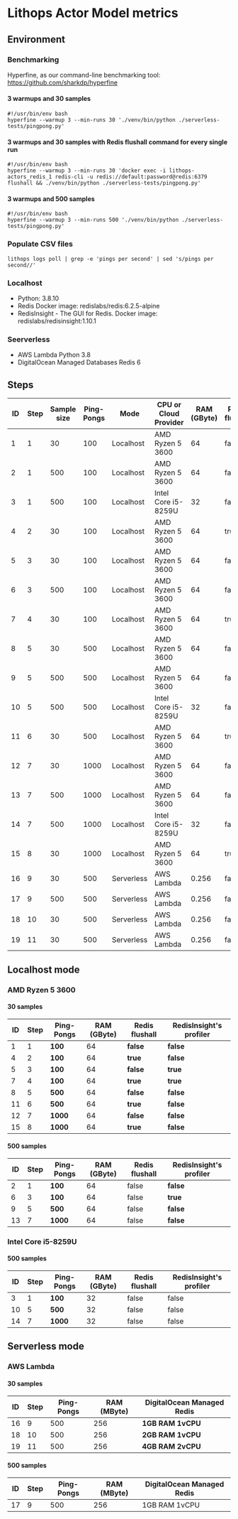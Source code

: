 # Lithops Actor Model metrics

## Environment

### Benchmarking

Hyperfine, as our command-line benchmarking tool: https://github.com/sharkdp/hyperfine

#### 3 warmups and 30 samples

```shell
#!/usr/bin/env bash
hyperfine --warmup 3 --min-runs 30 './venv/bin/python ./serverless-tests/pingpong.py'
```

#### 3 warmups and 30 samples with Redis flushall command for every single run

```shell
#!/usr/bin/env bash
hyperfine --warmup 3 --min-runs 30 'docker exec -i lithops-actors_redis_1 redis-cli -u redis://default:password@redis:6379 flushall && ./venv/bin/python ./serverless-tests/pingpong.py'
```

#### 3 warmups and 500 samples

```shell
#!/usr/bin/env bash
hyperfine --warmup 3 --min-runs 500 './venv/bin/python ./serverless-tests/pingpong.py'
```

### Populate CSV files

```shell
lithops logs poll | grep -e 'pings per second' | sed 's/pings per second//'
```

### Localhost

* Python: 3.8.10
* Redis Docker image: redislabs/redis:6.2.5-alpine
* RedisInsight - The GUI for Redis. Docker image: redislabs/redisinsight:1.10.1

### Seerverless

* AWS Lambda Python 3.8
* DigitalOcean Managed Databases Redis 6

## Steps

| ID | Step | Sample size | Ping-Pongs | Mode | CPU or Cloud Provider | RAM (GByte) | Redis flushall | RedisInsight's profiler | DigitalOcean Managed Redis | 
| --- | --- | --- | --- | --- | --- | --- | --- | --- | --- |
| 1 | 1 | 30 | 100 | Localhost | AMD Ryzen 5 3600 | 64 | false| false | |
| 2 | 1 | 500 | 100 | Localhost | AMD Ryzen 5 3600 | 64 | false | false | |
| 3 | 1 | 500 | 100 | Localhost | Intel Core i5-8259U | 32 | false | false | |
| 4 | 2 | 30 | 100 | Localhost | AMD Ryzen 5 3600 | 64 | true | false | |
| 5 | 3 | 30 | 100 | Localhost | AMD Ryzen 5 3600 | 64 | false | true | |
| 6 | 3 | 500 | 100 | Localhost | AMD Ryzen 5 3600 | 64 | false | true | |
| 7 | 4 | 30 | 100 | Localhost | AMD Ryzen 5 3600 | 64 | true | true | |
| 8 | 5 | 30 | 500 | Localhost | AMD Ryzen 5 3600 | 64 | false | false | |
| 9 | 5 | 500 | 500 | Localhost | AMD Ryzen 5 3600 | 64 | false | false | |
| 10 | 5 | 500 | 500 | Localhost | Intel Core i5-8259U | 32 | false | false | |
| 11 | 6 | 30 | 500 | Localhost | AMD Ryzen 5 3600 | 64 | true | false | |
| 12 | 7 | 30 | 1000 | Localhost | AMD Ryzen 5 3600 | 64 | false | false | |
| 13 | 7 | 500 | 1000 | Localhost | AMD Ryzen 5 3600 | 64 | false | false | |
| 14 | 7 | 500 | 1000 | Localhost | Intel Core i5-8259U | 32 | false | false | |
| 15 | 8 | 30 | 1000 | Localhost | AMD Ryzen 5 3600 | 64 | true | false | |
| 16 | 9 | 30 | 500 | Serverless | AWS Lambda | 0.256 | false | false | 1GB RAM 1vCPU |
| 17 | 9 | 500 | 500 | Serverless | AWS Lambda | 0.256 | false | false | 1GB RAM 1vCPU |
| 18 | 10 | 30 | 500 | Serverless | AWS Lambda | 0.256 | false | false | 2GB RAM 1vCPU |
| 19 | 11 | 30 | 500 | Serverless | AWS Lambda | 0.256 | false | false | 4GB RAM 2vCPU |

## Localhost mode

### AMD Ryzen 5 3600

#### 30 samples

| ID | Step | Ping-Pongs | RAM (GByte) | Redis flushall | RedisInsight's profiler | 
| --- | --- | --- | --- | --- | --- | 
| 1 | 1 | **100** | 64 | **false** | **false** |
| 4 | 2 | **100** |  64 | **true** | **false** |
| 5 | 3 | **100** |  64 | **false** | **true** |
| 7 | 4 | **100** |  64 | **true** | **true** |
| 8 | 5 | **500** |  64 | **false** | **false** |
| 11 | 6 | **500** |  64 | **true** | **false** |
| 12 | 7 | **1000** |  64 | **false** | **false** |
| 15 | 8 | **1000** |  64 | **true** | **false** |

#### 500 samples

| ID | Step | Ping-Pongs | RAM (GByte) | Redis flushall | RedisInsight's profiler | 
| --- | --- | --- | --- | --- | --- | 
| 2 | 1 | **100** |  64 | false | **false** |
| 6 | 3 | **100** |  64 | false | **true** |
| 9 | 5 | **500** |  64 | false | **false** |
| 13 | 7 | **1000** |  64 | false | **false** |

### Intel Core i5-8259U

#### 500 samples

| ID | Step | Ping-Pongs | RAM (GByte) | Redis flushall | RedisInsight's profiler | 
| --- | --- | --- | --- | --- | --- | 
| 3 | 1 | **100** | 32 | false | false |
| 10 | 5 | **500** | 32 | false | false |
| 14 | 7 | **1000** | 32 | false | false |

## Serverless mode

### AWS Lambda

#### 30 samples

| ID | Step | Ping-Pongs | RAM (MByte) | DigitalOcean Managed Redis | 
| --- | --- | --- | --- | --- |
| 16 | 9 | 500 | 256 | **1GB RAM 1vCPU** |
| 18 | 10 | 500 | 256 | **2GB RAM 1vCPU** |
| 19 | 11 | 500 | 256 | **4GB RAM 2vCPU** |

#### 500 samples

| ID | Step | Ping-Pongs | RAM (MByte) | DigitalOcean Managed Redis | 
| --- | --- | --- | --- | --- |
| 17 | 9 | 500 | 256 | 1GB RAM 1vCPU |
